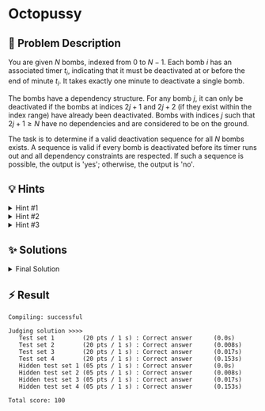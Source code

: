 # Octopussy

## 📝 Problem Description

You are given $N$ bombs, indexed from $0$ to $N-1$. Each bomb $i$ has an associated timer $t_i$, indicating that it must be deactivated at or before the end of minute $t_i$. It takes exactly one minute to deactivate a single bomb.

The bombs have a dependency structure. For any bomb $j$, it can only be deactivated if the bombs at indices $2j+1$ and $2j+2$ (if they exist within the index range) have already been deactivated. Bombs with indices $j$ such that $2j+1 \ge N$ have no dependencies and are considered to be on the ground.

The task is to determine if a valid deactivation sequence for all $N$ bombs exists. A sequence is valid if every bomb is deactivated before its timer runs out and all dependency constraints are respected. If such a sequence is possible, the output is 'yes'; otherwise, the output is 'no'.

## 💡 Hints

<details>
<summary>Hint #1</summary>
The dependency rule, where item $j$ depends on items $2j+1$ and $2j+2$, defines a specific, structured relationship between the bombs. What kind of hierarchical data structure does this arrangement resemble? Consider how this structure constrains the order in which you can deactivate the bombs.
</details>
<details>
<summary>Hint #2</summary>
The dependencies form a binary tree, where bomb $j$ is the parent of bombs $2j+1$ and $2j+2$. The rule that a parent can only be defused after its children implies that any valid deactivation sequence must process subtrees in a post-order traversal fashion. The main question is, in what order should we select bombs or subtrees to process? A greedy approach might be effective. Which bomb is the most "urgent" to deal with at any given time?
</details>
<details>
<summary>Hint #3</summary>
A common and powerful greedy strategy for scheduling problems is to prioritize the task with the earliest deadline. In this problem, this translates to focusing on the bomb with the smallest explosion timer $t_i$. However, we can't simply deactivate this bomb; we must first handle all of its dependencies. This suggests an algorithm: identify the bomb `b` with the earliest deadline among all those not yet handled. Then, perform the necessary deactivations for `b`'s entire dependency chain (i.e., its subtree) before finally deactivating `b`. If this can be done without any bomb exploding, repeat the process for the bomb with the next-earliest deadline.
</details>

## ✨ Solutions

<details>
<summary>Final Solution</summary>

### 1. Problem Modeling

First, let's analyze the dependency structure. A bomb at index $j$ depends on bombs at indices $2j+1$ and $2j+2$. This is the standard indexing scheme for a **binary tree** stored in an array, where bomb $j$ is the parent node of its children, $2j+1$ and $2j+2$. The condition that a bomb can only be defused after the ones it "stands on" means that a parent node can only be processed after all nodes in its subtree have been processed. This is a classic **post-order traversal** constraint.

The core challenge is to find a single, valid permutation of deactivations (a specific post-order traversal of the entire tree) that satisfies every bomb's individual deadline.

### 2. A Greedy Strategy

When faced with multiple tasks and deadlines, a strong heuristic is to prioritize the most constrained task. In our case, the most constrained bomb is the one with the **earliest explosion time**. This forms the basis of our greedy strategy: we should always try to defuse the bomb that is closest to exploding.

This leads to the following algorithm:
1.  Create a list of all bombs.
2.  Sort this list primarily by explosion time $t_i$ in ascending order. This gives us a priority list of which bombs to *target*.
3.  To handle cases where multiple bombs have the same deadline, we use a secondary sorting criterion as a tie-breaker. The provided solution sorts by the bomb's index $i$ in descending order. This ensures a deterministic processing order.
4.  Iterate through this sorted list of bombs. For each bomb $b$ in the list:
    *   If $b$ has already been defused (as a dependency of a previously targeted bomb), we can skip it.
    *   Otherwise, we must initiate the process to defuse $b$. This requires us to first defuse its entire subtree in a post-order manner.

### 3. Implementation with a Stack

A stack is a natural fit for performing an iterative post-order traversal. The process for defusing a target bomb `b` and its dependencies is as follows:

1.  Initialize a stack and push the target bomb `b` onto it.
2.  Maintain a global `elapsed_time` counter, initialized to 0.
3.  While the stack is not empty, inspect the bomb `c` at the top of the stack:
    *   Check if `c` has children that have not yet been defused. If so, push these undisposed children onto the stack. This ensures they are processed before `c`.
    *   If all of `c`'s children have been defused (or if `c` is a leaf), it's now safe to defuse `c`.
        *   Increment `elapsed_time`.
        *   Check if the deadline is met: `elapsed_time <= t_c`. If this condition fails, it means bomb `c` would have exploded. No solution is possible, so we can immediately terminate and report 'no'.
        *   If the deadline is met, mark `c` as defused and pop it from the stack.

If we successfully process all bombs from our initial sorted list without any deadline violations, it means a valid deactivation sequence exists, and the answer is 'yes'.

### 4. Code

```cpp
#include <iostream>
#include <vector>
#include <algorithm>
#include <stack>
#include <tuple>

// Define a pair to store a bomb's time and original index
using BombInfo = std::pair<int, int>;

// Helper function to find the children of a bomb
std::pair<int, int> get_children(int ball_idx, int n_balls) {
  // Bombs in the latter half of the array are leaves (on the ground)
  if (ball_idx >= (n_balls - 1) / 2) {
    return {-1, -1}; // No children
  } else {
    return {2 * ball_idx + 1, 2 * ball_idx + 2};
  }
}

void solve() {
  // ===== READ INPUT =====
  int n_balls;
  std::cin >> n_balls;
  
  std::vector<int> explosion_times(n_balls);
  std::vector<BombInfo> sorted_bombs(n_balls);
  
  for (int i = 0; i < n_balls; i++) {
    int t;
    std::cin >> t;
    explosion_times[i] = t;
    sorted_bombs[i] = {t, i}; // Pair the time with the index
  }
  
  // ===== SOLVE =====
  
  // Sort bombs by explosion time (ascending) and then by index (descending) as a tie-breaker.
  std::sort(sorted_bombs.begin(), sorted_bombs.end(), [](const BombInfo &a, const BombInfo &b) {
    if (a.first != b.first) {
      return a.first < b.first;
    } else {
      return a.second > b.second;
    }
  });
  
  std::vector<bool> diffused(n_balls, false);
  int elapsed_time = 0;
  
  // Iterate through the greedily sorted bombs
  for (int i = 0; i < n_balls; ++i) {
    int target_bomb_idx = sorted_bombs[i].second;
    
    // If this bomb was already defused as part of another subtree, skip it.
    if (diffused[target_bomb_idx]) {
      continue;
    }
    
    // Use a stack to perform post-order traversal for the target bomb's subtree.
    std::stack<int> to_diffuse_stack;
    to_diffuse_stack.push(target_bomb_idx);
    
    while (!to_diffuse_stack.empty()) {
      int current_bomb_idx = to_diffuse_stack.top();
      
      int child1, child2;
      std::tie(child1, child2) = get_children(current_bomb_idx, n_balls);
      
      bool children_done = true;
      if (child1 != -1 && !diffused[child1]) {
        to_diffuse_stack.push(child1);
        children_done = false;
      }
      if (child2 != -1 && !diffused[child2]) {
        to_diffuse_stack.push(child2);
        children_done = false;
      }
      
      // If children are not done, the loop will continue to process them first.
      // If children are done, we can defuse the current bomb.
      if (children_done) {
        // Now we can defuse the current bomb
        elapsed_time++;
        
        // Check if we missed the deadline
        if (explosion_times[current_bomb_idx] < elapsed_time) {
          std::cout << "no" << std::endl;
          return;
        }
        
        diffused[current_bomb_idx] = true;
        to_diffuse_stack.pop();
      }
    }
  }
  
  std::cout << "yes" << std::endl;
}

int main() {
  std::ios_base::sync_with_stdio(false);
  std::cin.tie(NULL);
  
  int n_tests;
  std::cin >> n_tests;
  while (n_tests--) {
    solve();
  }
  
  return 0;
}
```
</details>

## ⚡ Result

```plaintext
Compiling: successful

Judging solution >>>>
   Test set 1        (20 pts / 1 s) : Correct answer      (0.0s)
   Test set 2        (20 pts / 1 s) : Correct answer      (0.008s)
   Test set 3        (20 pts / 1 s) : Correct answer      (0.017s)
   Test set 4        (20 pts / 1 s) : Correct answer      (0.153s)
   Hidden test set 1 (05 pts / 1 s) : Correct answer      (0.0s)
   Hidden test set 2 (05 pts / 1 s) : Correct answer      (0.008s)
   Hidden test set 3 (05 pts / 1 s) : Correct answer      (0.017s)
   Hidden test set 4 (05 pts / 1 s) : Correct answer      (0.153s)

Total score: 100
```